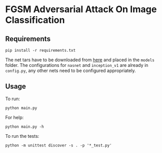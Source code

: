 # FGSM Adversarial Attack On Image Classification

## Requirements

	pip install -r requirements.txt

The net tars have to be downloaded from [here](https://www.tensorflow.org/lite/guide/hosted_models) and
placed in the `models` folder.
The configurations for `nasnet` and `inception_v1` are already in `config.py`, any other nets need to
be configured appropriately.

## Usage

To run:

	python main.py

For help:

	python main.py -h

To run the tests:

	python -m unittest discover -s . -p '*_test.py'
